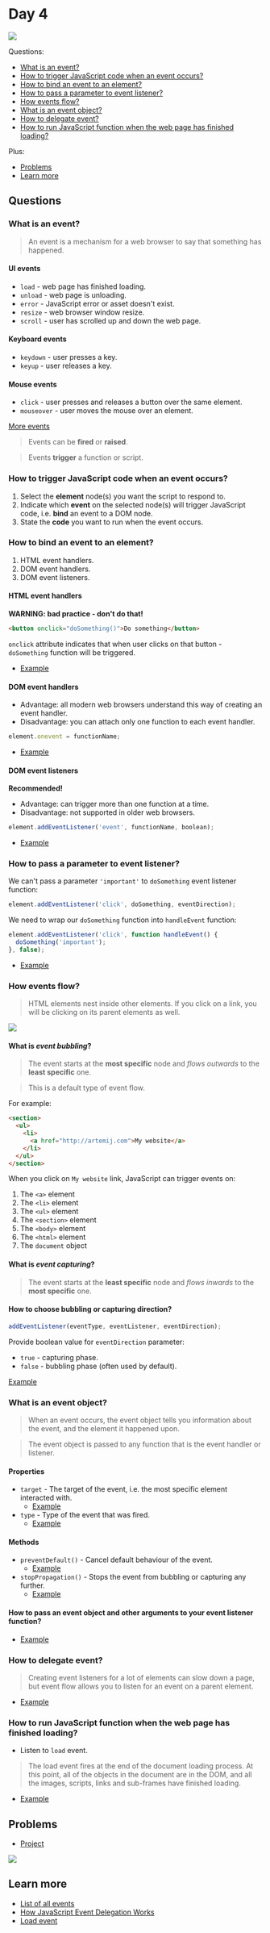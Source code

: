 # Day 4

![](https://i.imgur.com/c1HtJvR.gif)

Questions:

+ [What is an event?](#what-is-an-event)
+ [How to trigger JavaScript code when an event occurs?](#how-to-trigger-javascript-code-when-an-event-occurs)
+ [How to bind an event to an element?](#how-to-bind-an-event-to-an-element)
+ [How to pass a parameter to event listener?](#how-to-pass-a-parameter-to-event-listener)
+ [How events flow?](#how-events-flow)
+ [What is an event object?](#what-is-an-event-object)
+ [How to delegate event?](#how-to-delegate-event)
+ [How to run JavaScript function when the web page has finished loading?](#how-to-run-javascript-function-when-the-web-page-has-finished-loading)

Plus:

+ [Problems](#problems)
+ [Learn more](#learn-more)

## Questions

### What is an event?

> An event is a mechanism for a web browser to say that something has happened.

#### UI events

+ `load` - web page has finished loading.
+ `unload` - web page is unloading.
+ `error` - JavaScript error or asset doesn't exist.
+ `resize` - web browser window resize.
+ `scroll` - user has scrolled up and down the web page.

#### Keyboard events

+ `keydown` - user presses a key.
+ `keyup` - user releases a key.

#### Mouse events

+ `click` - user presses and releases a button over the same element.
+ `mouseover` - user moves the mouse over an element.

[More events](https://developer.mozilla.org/en-US/docs/Web/Events)

> Events can be __fired__ or __raised__.

> Events __trigger__ a function or script.

### How to trigger JavaScript code when an event occurs?

1. Select the __element__ node(s) you want the script to respond to.
2. Indicate which __event__ on the selected node(s) will trigger JavaScript code, i.e. __bind__ an event to a DOM node.
3. State the __code__ you want to run when the event occurs.

### How to bind an event to an element?

1. HTML event handlers.
2. DOM event handlers.
3. DOM event listeners.

#### HTML event handlers

**WARNING: bad practice - don't do that!**

```html
<button onclick="doSomething()">Do something</button>
```

`onclick` attribute indicates that when user clicks on that button - `doSomething` function will be triggered.

+ [Example](http://jsbin.com/widiza/edit?html,js,console,output)

#### DOM event handlers

+ Advantage: all modern web browsers understand this way of creating an event handler.
+ Disadvantage: you can attach only one function to each event handler.

```js
element.onevent = functionName;
```

+ [Example](http://jsbin.com/tequfu/edit?html,js,console,output)

#### DOM event listeners

**Recommended!**

+ Advantage: can trigger more than one function at a time.
+ Disadvantage: not supported in older web browsers.

```js
element.addEventListener('event', functionName, boolean);
```

+ [Example](http://jsbin.com/vehobo/edit?html,js,console,output)

### How to pass a parameter to event listener?

We can't pass a parameter `'important'` to `doSomething` event listener function:

```js
element.addEventListener('click', doSomething, eventDirection);
```

We need to wrap our `doSomething` function into `handleEvent` function:

```js
element.addEventListener('click', function handleEvent() {
  doSomething('important');
}, false);
```

+ [Example](http://jsbin.com/juduki/edit?html,js,console,output)

### How events flow?

> HTML elements nest inside other elements. If you click on a link, you will be clicking on its parent elements as well.

![](http://adaptivewebdesign.info/1st-edition/read/images/Ch4-2.jpg)

#### What is _event bubbling_?

> The event starts at the __most specific__ node and _flows outwards_ to the __least specific__ one.

> This is a default type of event flow.

For example:

```html
<section>
  <ul>
    <li>
      <a href="http://artemij.com">My website</a>
    </li>
  </ul>
</section>
```

When you click on `My website` link, JavaScript can trigger events on:

1. The `<a>` element
2. The `<li>` element
3. The `<ul>` element
4. The `<section>` element
5. The `<body>` element
6. The `<html>` element
7. The `document` object

#### What is _event capturing_?

> The event starts at the __least specific__ node and _flows inwards_ to the __most specific__ one.

#### How to choose bubbling or capturing direction?

```js
addEventListener(eventType, eventListener, eventDirection);
```

Provide boolean value for `eventDirection` parameter:
+ `true` - capturing phase.
+ `false` - bubbling phase (often used by default).

[Example](http://jsbin.com/jodelo/edit?html,js,console,output)

### What is an event object?

> When an event occurs, the event object tells you information about the event, and the element it happened upon.

> The event object is passed to any function that is the event handler or listener.

#### Properties

+ `target` - The target of the event, i.e. the most specific element interacted with.
  + [Example](http://jsbin.com/heboha/edit?html,js,console,output)
+ `type` - Type of the event that was fired.
  + [Example](http://jsbin.com/zuqege/edit?html,js,console,output)

#### Methods

+ `preventDefault()` - Cancel default behaviour of the event.
  + [Example](http://jsbin.com/vonusa/edit?html,js,output)
+ `stopPropagation()` - Stops the event from bubbling or capturing any further.
  + [Example](http://jsbin.com/socepu/edit?html,js,console,output)

#### How to pass an event object __and__ other arguments to your event listener function?

+ [Example](http://jsbin.com/bisace/edit?html,js,console,output)

### How to delegate event?

> Creating event listeners for a lot of elements can slow down a page, but event flow allows you to listen for an event on a parent element.

+ [Example](http://jsbin.com/gofoyu/6/edit?html,css,js,output)

### How to run JavaScript function when the web page has finished loading?

+ Listen to `load` event.

> The load event fires at the end of the document loading process. At this point, all of the objects in the document are in the DOM, and all the images, scripts, links and sub-frames have finished loading.

+ [Example](http://jsbin.com/jeseba/edit?js,output)

## Problems

+ [Project](../project.md)

![](http://www.conceptart.org/forums/attachment.php%3Fattachmentid%3D1916307%26d%3D1392949853)

## Learn more

+ [List of all events](https://developer.mozilla.org/en-US/docs/Web/Events)
+ [How JavaScript Event Delegation Works](http://davidwalsh.name/event-delegate)
+ [Load event](https://developer.mozilla.org/en/docs/Web/API/GlobalEventHandlers/onload)
